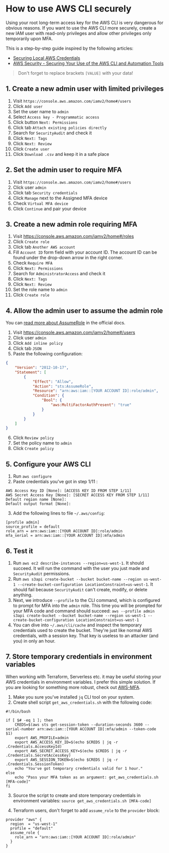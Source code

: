 # How to use AWS CLI securely
Using your root long-term access key for the AWS CLI is very dangerous for obvious reasons. If you want to use the AWS CLI more securely, create a new IAM user with read-only privileges and allow other privileges only temporarily upon MFA.

This is a step-by-step guide inspired by the following articles:
- [Securing Local AWS Credentials](https://medium.com/starting-up-security/securing-local-aws-credentials-9589b56a0957)
- [AWS Security - Securing Your Use of the AWS CLI and Automation Tools](https://jack-vanlightly.com/blog/2018/8/14/aws-security-securing-your-use-of-the-aws-cli-and-automation-tools)

> Don't forget to replace brackets `[VALUE]` with your data!

## 1. Create a new admin user with limited privileges
1. Visit `https://console.aws.amazon.com/iamv2/home#/users`
2. Click `Add user`
3. Set the user name to `admin`
4. Select `Access key - Programmatic access`
5. Click button `Next: Permissions`
6. Click tab `Attach existing policies directly`
7. Search for `SecurityAudit` and check it
8. Click `Next: Tags`
9. Click `Next: Review`
10. Click `Create user`
11. Click `Download .csv` and keep it in a safe place

## 2. Set the admin user to require MFA
1. Visit `https://console.aws.amazon.com/iamv2/home#/users`
2. Click user `admin`
3. Click tab `Security credentials`
4. Click `Manage` next to the Assigned MFA device
5. Check `Virtual MFA device`
6. Click `Continue` and pair your device

## 3. Create a new admin role requiring MFA
1. Visit https://console.aws.amazon.com/iamv2/home#/roles
2. Click `Create role`
3. Click tab `Another AWS account`
4. Fill `Account ID` form field with your account ID. The account ID can be found under the drop-down arrow in the right corner.
5. Check `Require MFA`
6. Click `Next: Permissions`
7. Search for `AdministratorAccess` and check it
8. Click `Next: Tags`
9. Click `Next: Review`
10. Set the role name to `admin`
11. Click `Create role`

## 4. Allow the admin user to assume the admin role
You can [read more about AssumeRole](https://docs.aws.amazon.com/STS/latest/APIReference/API_AssumeRole.html) in the official docs.

1. Visit https://console.aws.amazon.com/iamv2/home#/users
2. Click user `admin`
3. Click `Add inline policy`
4. Click tab `JSON`
5. Paste the following configuration:
```json
{
    "Version": "2012-10-17",
    "Statement": [
        {
            "Effect": "Allow",
            "Action": "sts:AssumeRole",
            "Resource": "arn:aws:iam::[YOUR ACCOUNT ID]:role/admin",
            "Condition": {
                "Bool": {
                    "aws:MultiFactorAuthPresent": "true"
                }
            }
        }
    ]
}
```
6. Click `Review policy`
7. Set the policy name to `admin`
8. Click `Create policy`

## 5. Configure your AWS CLI
1. Run `aws configure`
2. Paste credentials you've got in step 1/11 :
```
AWS Access Key ID [None]: [ACCESS KEY ID FROM STEP 1/11]
AWS Secret Access Key [None]: [SECRET ACCESS KEY FROM STEP 1/11]
Default region name [None]: 
Default output format [None]: 
```
3. Add the following lines to file `~/.aws/config`:
```
[profile admin]
source_profile = default
role_arn = arn:aws:iam::[YOUR ACCOUNT ID]:role/admin
mfa_serial = arn:aws:iam::[YOUR ACCOUNT ID]:mfa/admin
```

## 6. Test it
1. Run `aws ec2 describe-instances --region=us-west-1`. It should succeed. It will run the command with the user you just made and `SecurityAudit` permissions.
2. Run `aws s3api create-bucket --bucket bucket-name --region us-west-1 --create-bucket-configuration LocationConstraint=us-west-1`. It should fail because `SecurityAudit` can't create, modify, or delete anything.
3. Next, we introduce `--profile` to the CLI command, which is configured to prompt for MFA into the `admin` role. This time you will be prompted for your MFA code and command should succeed:
`aws --profile admin s3api create-bucket --bucket bucket-name --region us-west-1 --create-bucket-configuration LocationConstraint=us-west-1`
4. You can dive into `~/.aws/cli/cache` and inspect the temporary credentials used to create the bucket. They're just like normal AWS credentials, with a session key. That key is useless to an attacker (and you) in only an hour.

## 7. Store temporary credentials in environment variables
When working with Terraform, Serverless etc. it may be useful storing your AWS credentials in environment variables. I prefer this simple solution. If you are looking for something more robust, check out [AWS-MFA](https://github.com/broamski/aws-mfa).

1. Make you sure you've installed `jq` CLI tool on your system.
2. Create shell script `get_aws_credentials.sh` with the following code:
```shell
#!/bin/bash

if [ $# -eq 1 ]; then
    CREDS=$(aws sts get-session-token --duration-seconds 3600 --serial-number arn:aws:iam::[YOUR ACCOUNT ID]:mfa/admin --token-code $1)
    export AWS_PROFILE=admin
    export AWS_ACCESS_KEY_ID=$(echo $CREDS | jq -r .Credentials.AccessKeyId)
    export AWS_SECRET_ACCESS_KEY=$(echo $CREDS | jq -r .Credentials.SecretAccessKey)
    export AWS_SESSION_TOKEN=$(echo $CREDS | jq -r .Credentials.SessionToken)  
    echo "You've got temporary credentials valid for 1 hour."
else
    echo "Pass your MFA token as an argument: get_aws_credentials.sh [MFA-code]"
fi
```
3. Source the script to create and store temporary credentials in environment variables:
`source get_aws_credentials.sh [MFA-code]`

5. Terraform users, don't forget to add `assume_role` to the `provider` block:
```
provider "aws" {
  region  = "us-west-1"
  profile = "default"
  assume_role {
    role_arn = "arn:aws:iam::[YOUR ACCOUNT ID]:role/admin"
  }
}
```
